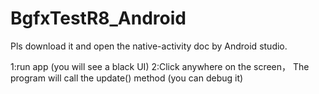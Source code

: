 # BgfxTestR8_Android

Pls download it and open the native-activity doc by Android studio.

1:run app (you will see a black UI)
2:Click anywhere on the screen， The program will call the update() method (you can debug it)
